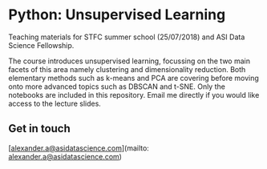 # Python: Unsupervised Learning

Teaching materials for STFC summer school (25/07/2018) and ASI Data Science Fellowship. 

The course introduces unsupervised learning, focussing on the two main facets of this area namely clustering and dimensionality reduction. Both elementary methods such as k-means and PCA are covering before moving onto more advanced topics such as DBSCAN and t-SNE. Only the notebooks are included in this repository. Email me directly if you would like access to the lecture slides.

## Get in touch

[alexander.a@asidatascience.com](mailto: alexander.a@asidatascience.com)